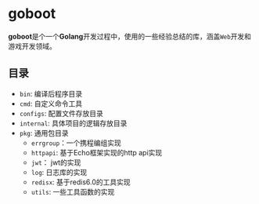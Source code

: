 # goboot

**goboot**是个一个**Golang**开发过程中，使用的一些经验总结的库，涵盖`Web`开发和游戏开发领域。

## 目录

* `bin`: 编译后程序目录
* `cmd`: 自定义命令工具
* `configs`: 配置文件存放目录
* `internal`: 具体项目的逻辑存放目录
* `pkg`: 通用包目录
  - `errgroup`：一个携程编组实现
  - `httpapi`: 基于Echo框架实现的http api实现
  - `jwt`： jwt的实现
  - `log`: 日志库的实现
  - `redisx`: 基于redis6.0的工具实现
  - `utils`: 一些工具函数的实现